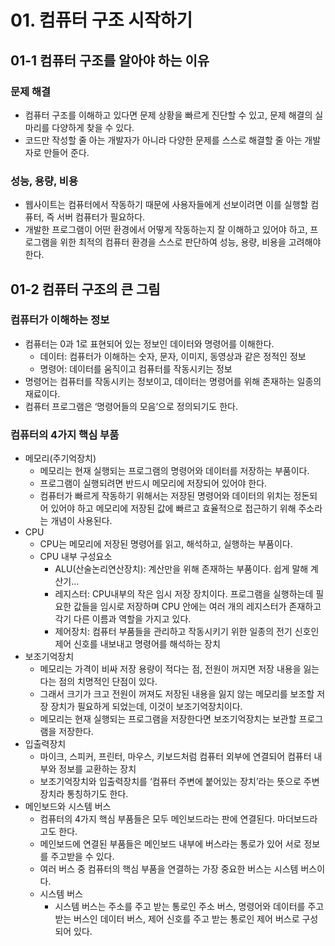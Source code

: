 # 01. 컴퓨터 구조 시작하기

## 01-1 컴퓨터 구조를 알아야 하는 이유

### 문제 해결

- 컴퓨터 구조를 이해하고 있다면 문제 상황을 빠르게 진단할 수 있고, 문제 해결의 실마리를 다양하게 찾을 수 있다.
- 코드만 작성할 줄 아는 개발자가 아니라 다양한 문제를 스스로 해결할 줄 아는 개발자로 만들어 준다.

### 성능, 용량, 비용

- 웹사이트는 컴퓨터에서 작동하기 때문에 사용자들에게 선보이려면 이를 실행할 컴퓨터, 즉 서버 컴퓨터가 필요하다.
- 개발한 프로그램이 어떤 환경에서 어떻게 작동하는지 잘 이해하고 있어야 하고, 프로그램을 위한 최적의 컴퓨터 환경을 스스로 판단하여 성능, 용량, 비용을 고려해야 한다.

 

## 01-2 컴퓨터 구조의 큰 그림

### 컴퓨터가 이해하는 정보

- 컴퓨터는 0과 1로 표현되어 있는 정보인 데이터와 명령어를 이해한다.
    - 데이터: 컴퓨터가 이해하는 숫자, 문자, 이미지, 동영상과 같은 정적인 정보
    - 명령어: 데이터를 움직이고 컴퓨터를 작동시키는 정보
- 명령어는 컴퓨터를 작동시키는 정보이고, 데이터는 명령어를 위해 존재하는 일종의 재료이다.
- 컴퓨터 프로그램은 ‘명령어들의 모음’으로 정의되기도 한다.

### 컴퓨터의 4가지 핵심 부품

- 메모리(주기억장치)
    - 메모리는 현재 실행되는 프로그램의 명령어와 데이터를 저장하는 부품이다.
    - 프로그램이 실행되려면 반드시 메모리에 저장되어 있어야 한다.
    - 컴퓨터가 빠르게 작동하기 위해서는 저장된 명령어와 데이터의 위치는 정돈되어 있어야 하고 메모리에 저장된 값에 빠르고 효율적으로 접근하기 위해 주소라는 개념이 사용된다.
- CPU
    - CPU는 메모리에 저장된 명령어를 읽고, 해석하고, 실행하는 부품이다.
    - CPU 내부 구성요소
        - ALU(산술논리연산장치): 계산만을 위해 존재하는 부품이다. 쉽게 말해 계산기…
        - 레지스터: CPU내부의 작은 임시 저장 장치이다. 프로그램을 실행하는데 필요한 값들을 임시로 저장하며 CPU 안에는 여러 개의 레지스터가 존재하고 각기 다른 이름과 역할을 가지고 있다.
        - 제어장치: 컴퓨터 부품들을 관리하고 작동시키기 위한 일종의 전기 신호인 제어 신호를 내보내고 명령어를 해석하는 장치
- 보조기억장치
    - 메모리는 가격이 비싸 저장 용량이 적다는 점, 전원이 꺼지면 저장 내용을 잃는다는 점의 치명적인 단점이 있다.
    - 그래서 크기가 크고 전원이 꺼져도 저장된 내용을 잃지 않는 메모리를 보조할 저장 장치가 필요하게 되었는데, 이것이 보조기억장치이다.
    - 메모리는 현재 실행되는 프로그램을 저장한다면 보조기억장치는 보관할 프로그램을 저장한다.
- 입출력장치
    - 마이크, 스피커, 프린터, 마우스, 키보드처럼 컴퓨터 외부에 연결되어 컴퓨터 내부와 정보를 교환하는 장치
    - 보조기억장치와 입출력장치를 ‘컴퓨터 주변에 붙어있는 장치’라는 뜻으로 주변장치라 통칭하기도 한다.
- 메인보드와 시스템 버스
    - 컴퓨터의 4가지 핵심 부품들은 모두 메인보드라는 판에 연결된다. 마더보드라고도 한다.
    - 메인보드에 연결된 부품들은 메인보드 내부에 버스라는 통로가 있어 서로 정보를 주고받을 수 있다.
    - 여러 버스 중 컴퓨터의 핵심 부품을 연결하는 가장 중요한 버스는 시스템 버스이다.
    - 시스템 버스
        - 시스템 버스는 주소를 주고 받는 통로인 주소 버스, 명령어와 데이터를 주고 받는 버스인 데이터 버스, 제어 신호를 주고 받는 통로인 제어 버스로 구성되어 있다.

